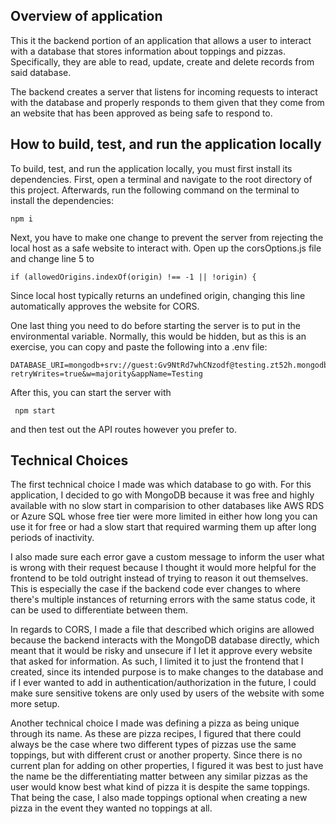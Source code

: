 ## Overview of application

This it the backend portion of an application that allows a user to interact with a database that stores information about toppings and pizzas. Specifically, they are able to read, update, create and delete records from said database.

The backend creates a server that listens for incoming requests to interact with the database and properly responds to them given that they come from an website that has been approved as being safe to respond to. 

## How to build, test, and run the application locally

To build, test, and run the application locally, you must first install its dependencies. First, open a terminal and navigate to the root directory of this project. Afterwards, run the following command on the terminal to install the dependencies: 

```
npm i
```

Next, you have to make one change to prevent the server from rejecting the local host as a safe website to interact with. Open up the corsOptions.js file and change line 5 to 

```
if (allowedOrigins.indexOf(origin) !== -1 || !origin) {
```

Since local host typically returns an undefined origin, changing this line automatically approves the website for CORS. 

One last thing you need to do before starting the server is to put in the environmental variable. Normally, this would be hidden, but as this is an exercise, you can copy and paste the following into a .env file:

```
DATABASE_URI=mongodb+srv://guest:Gv9NtRd7whCNzodf@testing.zt52h.mongodb.net/seExercise?retryWrites=true&w=majority&appName=Testing
```

After this, you can start the server with 

```
 npm start
 ```

 and then test out the API routes however you prefer to.

 ## Technical Choices

The first technical choice I made was which database to go with. For this application, I decided to go with MongoDB because it was free and highly available with no slow start in comparision to other databases like AWS RDS or Azure SQL whose free tier were more limited in either how long you can use it for free or had a slow start that required warming them up after long periods of inactivity.

I also made sure each error gave a custom message to inform the user what is wrong with their request because I thought it would more helpful for the frontend to be told outright instead of trying to reason it out themselves. This is especially the case if the backend code ever changes to where there's multiple instances of returning errors with the same status code, it can be used to differentiate between them.

In regards to CORS, I made a file that described which origins are allowed because the backend interacts with the MongoDB database directly, which meant that it would be risky and unsecure if I let it approve every website that asked for information. As such, I limited it to just the frontend that I created, since its intended purpose is to make changes to the database and if I ever wanted to add in authentication/authorization in the future, I could make sure sensitive tokens are only used by users of the website with some more setup.

Another technical choice I made was defining a pizza as being unique through its name. As these are pizza recipes, I figured that there could always be the case where two different types of pizzas use the same toppings, but with different crust or another property. Since there is no current plan for adding on other properties, I figured it was best to just have the name be the differentiating matter between any similar pizzas as the user would know best what kind of pizza it is despite the same toppings. That being the case, I also made toppings optional when creating a new pizza in the event they wanted no toppings at all.